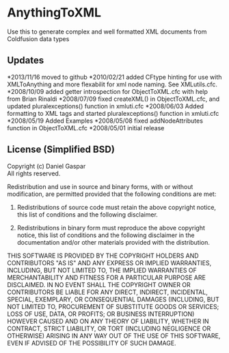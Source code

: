 AnythingToXML
=============

Use this to generate complex and well formatted XML documents from Coldfusion data types



## Updates
*2013/11/16 moved to github
*2010/02/21 added CFtype hinting for use with XMLToAnything and more flexabilit for xml node naming. See XMLutils.cfc.
*2008/10/09 added getter introspection for ObjectToXML.cfc with help from Brian Rinaldi
*2008/07/09 fixed createXML() in ObjectToXML.cfc, and updated pluralexceptions() function in xmluti.cfc
*2008/06/03 Added formatting to XML tags and started pluralexceptions() function in xmluti.cfc
*2008/05/19 Added Examples
*2008/05/08 fixed addNodeAttributes function in ObjectToXML.cfc
*2008/05/01 initial release


## License (Simplified BSD)

Copyright (c) Daniel Gaspar  
All rights reserved.

Redistribution and use in source and binary forms, with or without
modification, are permitted provided that the following conditions are met:

1. Redistributions of source code must retain the above copyright notice,
   this list of conditions and the following disclaimer.

2. Redistributions in binary form must reproduce the above copyright notice,
   this list of conditions and the following disclaimer in the documentation
   and/or other materials provided with the distribution.

THIS SOFTWARE IS PROVIDED BY THE COPYRIGHT HOLDERS AND CONTRIBUTORS "AS IS" AND
ANY EXPRESS OR IMPLIED WARRANTIES, INCLUDING, BUT NOT LIMITED TO, THE IMPLIED
WARRANTIES OF MERCHANTABILITY AND FITNESS FOR A PARTICULAR PURPOSE ARE
DISCLAIMED. IN NO EVENT SHALL THE COPYRIGHT OWNER OR CONTRIBUTORS BE LIABLE FOR
ANY DIRECT, INDIRECT, INCIDENTAL, SPECIAL, EXEMPLARY, OR CONSEQUENTIAL DAMAGES
(INCLUDING, BUT NOT LIMITED TO, PROCUREMENT OF SUBSTITUTE GOODS OR SERVICES;
LOSS OF USE, DATA, OR PROFITS; OR BUSINESS INTERRUPTION) HOWEVER CAUSED AND
ON ANY THEORY OF LIABILITY, WHETHER IN CONTRACT, STRICT LIABILITY, OR TORT
(INCLUDING NEGLIGENCE OR OTHERWISE) ARISING IN ANY WAY OUT OF THE USE OF THIS
SOFTWARE, EVEN IF ADVISED OF THE POSSIBILITY OF SUCH DAMAGE.

